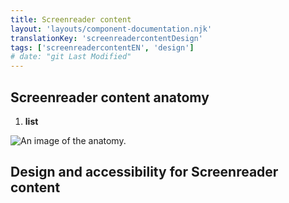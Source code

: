 ```yaml
---
title: Screenreader content
layout: 'layouts/component-documentation.njk'
translationKey: 'screenreadercontentDesign'
tags: ['screenreadercontentEN', 'design']
# date: "git Last Modified"
---
```


## Screenreader content anatomy

<ol class="anatomy-list">
  <li><strong>list</strong></li>
</ol>

<img class="b-sm b-default p-400" src="/images/{local}/components/anatomy/gcds-screenreader-content-anatomy.svg" alt="An image of the anatomy." />

## Design and accessibility for Screenreader content
